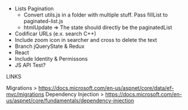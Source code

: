 - Lists Pagination
	- Convert utils.js in a folder with multiple stuff. Pass fillList to paginated-list.js
	- htmlUpdate => The state should directly be the paginatedList
- Codificar URLs (e.x. search C++)
- Include zoom icon in searcher and cross to delete the text
- Branch jQueryState & Redux
- React
- Include Identity & Permissons
- JS API Test?

LINKS

Migrations > https://docs.microsoft.com/en-us/aspnet/core/data/ef-mvc/migrations
Dependency Injection > https://docs.microsoft.com/en-us/aspnet/core/fundamentals/dependency-injection
